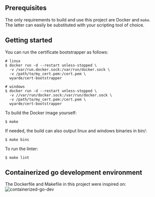 ## Prerequisites

The only requirements to build and use this project are Docker and `make`. The
latter can easily be substituted with your scripting tool of choice.

## Getting started

You can run the certificate bootstrapper as follows:

```console
# linux
$ docker run -d --restart unless-stopped \
  -v /var/run.docker.sock:/var/run/docker.sock \
  -v /path/to/my_cert.pem:/cert.pem \
  wyarde/cert-bootstrapper

# windows
$ docker run -d --restart unless-stopped \
  -v //var/run/docker.sock:/var/run/docker.sock \
  -v /path/to/my_cert.pem:/cert.pem \
  wyarde/cert-bootstrapper
```

To build the Docker image yourself:
```console
$ make  
```

If needed, the build can also output linux and windows binaries in bin/:
```
$ make bins
```

To run the linter:

```console
$ make lint
```

## Containerized go development environment

The Dockerfile and Makefile in this project were inspired on: ![containerized-go-dev](https://github.com/chris-crone/containerized-go-dev/)
